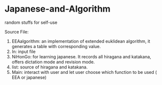 # Japanese-and-Algorithm
random stuffs for self-use

Source File:
1. EEAalgorithm: an implementation of extended euklidean algorithm, it generates a table with corresponding value.
2. In: input file
3. NiHonGo: for learning japanese. It records all hiragana and katakana, offers dictation mode and revision mode.
4. list: source of hiragana and katakana.
5. Main: interact with user and let user choose which function to be used ( EEA or japanese)
